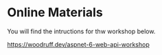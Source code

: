 # Online Materials

You will find the intructions for thw workshop below.

https://woodruff.dev/aspnet-6-web-api-workshop
